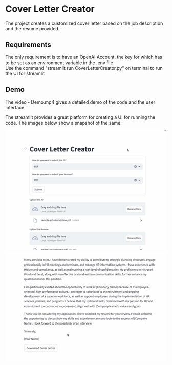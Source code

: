 # Cover Letter Creator

The project creates a customized cover letter based on the job description and the resume provided.

## Requirements

The only requirement is to have an OpenAI Account, the key for which has to be set as an environment variable in the .env file  
Use the command "streamlit run CoverLetterCreator.py" on terminal to run the UI for streamlit  

## Demo

The video - Demo.mp4 gives a detailed demo of the code and the user interface  

The streamlit provides a great platform for creating a UI for running the code. The images below show a snapshot of the same:  

![Uploading Docs](Demo1.png)
![Getting a download link](Demo2.png)